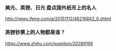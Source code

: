 ### 美元、英镑、日元 盘点国外纸币上的名人
http://news.ifeng.com/a/20151112/46216842_0.shtml
### 英镑钞票上的人物都是谁？
https://www.zhihu.com/question/20289198